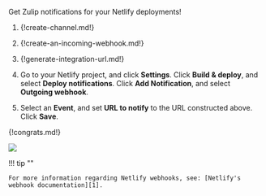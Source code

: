 Get Zulip notifications for your Netlify deployments!

1. {!create-channel.md!}

1. {!create-an-incoming-webhook.md!}

1. {!generate-integration-url.md!}

1. Go to your Netlify project, and click **Settings**. Click **Build & deploy**, and select **Deploy notifications**.
   Click **Add Notification**, and select **Outgoing webhook**.

1. Select an **Event**, and set **URL to notify** to the URL constructed above. Click **Save**.

{!congrats.md!}

![](/static/images/integrations/netlify/001.png)

!!! tip ""

    For more information regarding Netlify webhooks, see: [Netlify's webhook documentation][1].

[1]: https://www.netlify.com/docs/webhooks/
